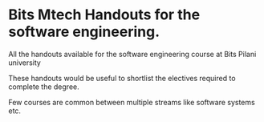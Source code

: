 # Bits Mtech Handouts for the software engineering.
All the handouts available for the software engineering course at Bits Pilani university

These handouts would be useful to shortlist the electives required to complete the degree.

Few courses are common between multiple streams like software systems etc.



